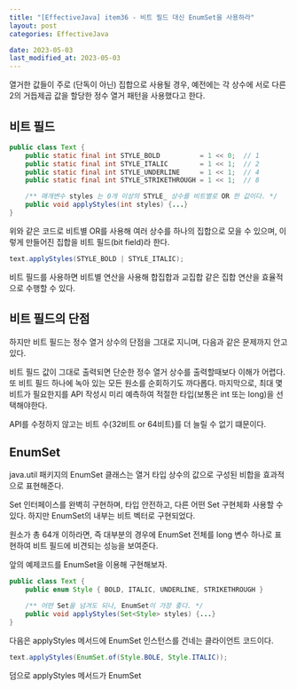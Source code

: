 ```yaml
---
title: "[EffectiveJava] item36 - 비트 필드 대신 EnumSet을 사용하라"
layout: post
categories: EffectiveJava

date: 2023-05-03
last_modified_at: 2023-05-03
---
```


열거한 값들이 주로 (단독이 아닌) 집합으로 사용될 경우, 예전에는 각 상수에 서로 다른 2의 거듭제곱 값을 할당한 정수 열거 패턴을 사용했다고 한다.


## 비트 필드

```java
public class Text {
    public static final int STYLE_BOLD          = 1 << 0;  // 1
    public static final int STYLE_ITALIC        = 1 << 1;  // 2
    public static final int STYLE_UNDERLINE     = 1 << 1;  // 4
    public static final int STYLE_STRIKETHROUGH = 1 << 1;  // 8

    /** 매개변수 styles 는 0개 이상의 STYLE_ 상수를 비트별로 OR 한 값이다. */
    public void applyStyles(int styles) {...}
}
```

위와 같은 코드로 비트별 OR를 사용해 여러 상수를 하나의 집합으로 모을 수 있으며, 이렇게 만들어진 집합을 비트 필드(bit field)라 한다.

```java
text.applyStyles(STYLE_BOLD | STYLE_ITALIC);
```

비트 필드를 사용하면 비트별 연산을 사용해 합집합과 교집합 같은 집합 연산을 효율적으로 수행할 수 있다.


## 비트 필드의 단점

하지만 비트 필드는 정수 열거 상수의 단점을 그대로 지니며, 다음과 같은 문제까지 안고 있다.

비트 필드 값이 그대로 출력되면 단순한 정수 열거 상수를 출력할때보다 이해가 어렵다. 또 비트 필드 하나에 녹아 있는 모든 원소를 순회하기도 까다롭다. 마지막으로, 최대 몇 비트가 필요한지를 API 작성시 미리 예측하여 적절한 타입(보통은 int 또는 long)을 선택해야한다.

API를 수정하지 않고는 비트 수(32비트 or 64비트)를 더 늘릴 수 없기 떄문이다.


## EnumSet

java.util 패키지의 EnumSet 클래스는 열거 타입 상수의 값으로 구성된 비합을 효과적으로 표현해준다.

Set 인터페이스를 완벽히 구현하며, 타입 안전하고, 다른 어떤 Set 구현체화 사용할 수 있다. 하지만 EnumSet의 내부는 비트 벡터로 구현되었다.

원소가 총 64개 이하라면, 즉 대부분의 경우에 EnumSet 전체를 long 변수 하나로 표현하여 비트 필드에 비견되는 성능을 보여준다.

앞의 예제코드를 EnumSet을 이용해 구현해보자.

```java
public class Text {
    public enum Style { BOLD, ITALIC, UNDERLINE, STRIKETHROUGH }

    /** 어떤 Set을 넘겨도 되나, EnumSet이 가장 좋다. */
    public void applyStyles(Set<Style> styles) {...}
}
```

다음은 applyStyles 메서드에 EnumSet 인스턴스를 건네는 클라이언트 코드이다.

```java
text.applyStyles(EnumSet.of(Style.BOLE, Style.ITALIC));
```

덤으로 applyStyles 메서드가 EnumSet<Style>이 아닌 Set<Style>을 받은 이유를 생각해보자.

모든 클라이언트가 EnumSet을 건네리라 짐작되는 상황이라도 이왕이면 인터페이스로 받는게 일반적으로는 좋은 습관이다.

이렇게 하면 좀 특이한 클라이언트가 다른 Set 구현체를 넘기더라도 처리할 수 있다.
